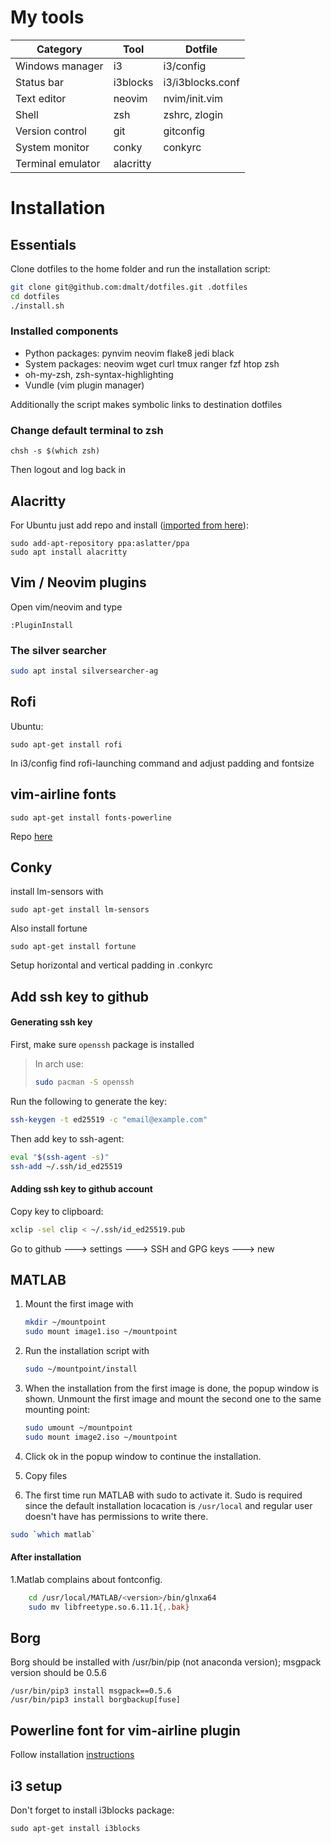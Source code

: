 My tools
========

| Category          | Tool      | Dotfile           |
|-------------------|-----------|-------------------|
| Windows manager   | i3        | i3/config         |
| Status bar        | i3blocks  | i3/i3blocks.conf  |
| Text editor       | neovim    | nvim/init.vim     |
| Shell             | zsh       | zshrc, zlogin     |
| Version control   | git       | gitconfig         |
| System monitor    | conky     | conkyrc           |
| Terminal emulator | alacritty |                   |

Installation
============

Essentials
----------
Clone dotfiles to the home folder and run the installation script:
```bash
git clone git@github.com:dmalt/dotfiles.git .dotfiles
cd dotfiles
./install.sh
```

### Installed components
- Python packages: pynvim neovim flake8 jedi black
- System packages: neovim wget curl tmux ranger fzf htop zsh
- oh-my-zsh, zsh-syntax-highlighting
- Vundle (vim plugin manager)

Additionally the script makes symbolic links to destination dotfiles

### Change default terminal to zsh
`chsh -s $(which zsh)`

Then logout and log back in

Alacritty
---------

For Ubuntu just add repo and install ([imported from here](https://ubuntuhandbook.org/index.php/2020/12/install-alacritty-ppa-ubuntu-20-04/)):

```
sudo add-apt-repository ppa:aslatter/ppa
sudo apt install alacritty
```

Vim / Neovim plugins
--------------------

Open vim/neovim and type

```
:PluginInstall
```

### The silver searcher

```bash
sudo apt instal silversearcher-ag
```


Rofi
----

Ubuntu:
```
sudo apt-get install rofi
```

In i3/config find rofi-launching command and  adjust padding and fontsize

vim-airline fonts
-----------------
`sudo apt-get install fonts-powerline`

Repo [here](https://github.com/powerline/fonts)

Conky
-----

install lm-sensors with
```
sudo apt-get install lm-sensors
```
Also install fortune

```
sudo apt-get install fortune
```

Setup horizontal and vertical padding in .conkyrc


Add ssh key to github
---------------------

#### Generating ssh key
First, make sure ```openssh``` package is installed

> In arch use:
> ```bash
> sudo pacman -S openssh
> ```

Run the following to generate the key:

```bash
ssh-keygen -t ed25519 -c "email@example.com"
```

Then add key to ssh-agent:

```bash
eval "$(ssh-agent -s)"
ssh-add ~/.ssh/id_ed25519
```

#### Adding ssh key to github account

Copy key to clipboard:
```bash
xclip -sel clip < ~/.ssh/id_ed25519.pub
```

Go to github ---> settings ---> SSH and GPG keys ---> new

MATLAB
------

1. Mount the first image with
    ```bash
    mkdir ~/mountpoint
    sudo mount image1.iso ~/mountpoint
    ```

2. Run the installation script with

    ```bash
    sudo ~/mountpoint/install
    ```

3. When the installation from the first image is done, the popup window is shown.
Unmount the first image and mount the second one to the same mounting point:

    ```bash
    sudo umount ~/mountpoint
    sudo mount image2.iso ~/mountpoint
    ```

4. Click ok in the popup window to continue the installation.

5. Copy files

6. The first time run MATLAB with sudo to activate it.
Sudo is required since the default installation locacation is `/usr/local`
and regular user doesn't have has permissions to write there.

```bash
sudo `which matlab`
```

#### After installation
1.Matlab complains about fontconfig.
```bash
	cd /usr/local/MATLAB/<version>/bin/glnxa64
	sudo mv libfreetype.so.6.11.1{,.bak}
```

Borg
----

Borg should be installed with /usr/bin/pip (not anaconda version);
msgpack version should be 0.5.6

```
/usr/bin/pip3 install msgpack==0.5.6
/usr/bin/pip3 install borgbackup[fuse]
```

Powerline font for vim-airline plugin
-------------------------------------
Follow installation [instructions](https://github.com/powerline/fonts)


i3 setup
--------
Don't forget to install i3blocks package:
```
sudo apt-get install i3blocks
```
